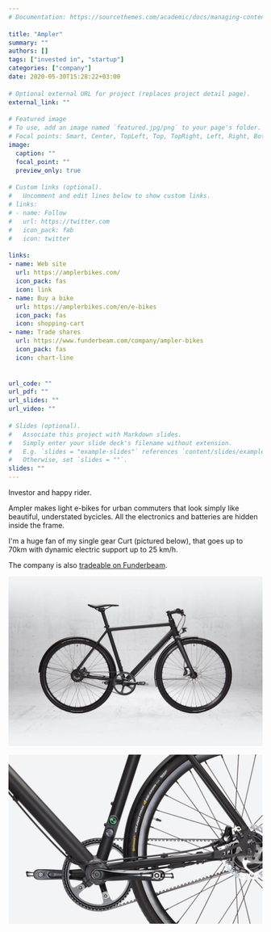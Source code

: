 ```yaml
---
# Documentation: https://sourcethemes.com/academic/docs/managing-content/

title: "Ampler"
summary: ""
authors: []
tags: ["invested in", "startup"]
categories: ["company"]
date: 2020-05-30T15:28:22+03:00

# Optional external URL for project (replaces project detail page).
external_link: ""

# Featured image
# To use, add an image named `featured.jpg/png` to your page's folder.
# Focal points: Smart, Center, TopLeft, Top, TopRight, Left, Right, BottomLeft, Bottom, BottomRight.
image:
  caption: ""
  focal_point: ""
  preview_only: true

# Custom links (optional).
#   Uncomment and edit lines below to show custom links.
# links:
# - name: Follow
#   url: https://twitter.com
#   icon_pack: fab
#   icon: twitter

links:
- name: Web site
  url: https://amplerbikes.com/
  icon_pack: fas
  icon: link
- name: Buy a bike
  url: https://amplerbikes.com/en/e-bikes
  icon_pack: fas
  icon: shopping-cart
- name: Trade shares
  url: https://www.funderbeam.com/company/ampler-bikes
  icon_pack: fas
  icon: chart-line


url_code: ""
url_pdf: ""
url_slides: ""
url_video: ""

# Slides (optional).
#   Associate this project with Markdown slides.
#   Simply enter your slide deck's filename without extension.
#   E.g. `slides = "example-slides"` references `content/slides/example-slides.md`.
#   Otherwise, set `slides = ""`.
slides: ""
---
```


Investor and happy rider.

Ampler makes light e-bikes for urban commuters that look simply like beautiful, understated bycicles. All the electronics and batteries are hidden inside the frame.

I'm a huge fan of my single gear Curt (pictured below), that goes up to 70km with dynamic electric support up to 25 km/h.

The company is also [tradeable on Funderbeam](https://www.funderbeam.com/company/ampler-bikes).

![Ampler Curt belt side](CURT_BELT_SIDE.jpg)

![Ampler Curt button on frame](CURT_BELT_DET_BUTTON.jpg)
